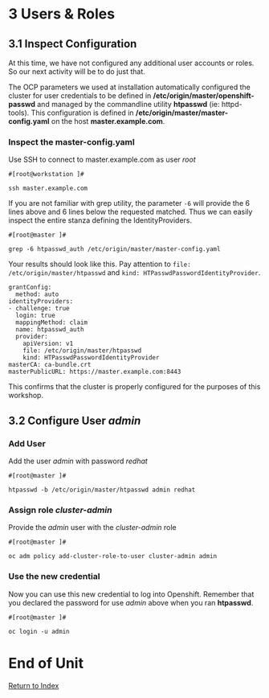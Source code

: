 # 3 Users & Roles

## 3.1 Inspect Configuration

At this time, we have not configured any additional user accounts or roles.  So our next activity will be to do just that.

The OCP parameters we used at installation automatically configured the cluster for user credentials to be defined in **/etc/origin/master/openshift-passwd** and managed  by the commandline utility **htpasswd** (ie: httpd-tools).  This configuration is defined in **/etc/origin/master/master-config.yaml** on the host **master.example.com**.

### Inspect the master-config.yaml

Use SSH to connect to master.example.com as user *root*

    #[root@workstation ]#

    ssh master.example.com

If you are not familiar with grep utility, the parameter `-6` will provide the 6 lines above and 6 lines below the requested matched.  Thus we can easily inspect the entire stanza defining the IdentityProviders. 

    #[root@master ]#

    grep -6 htpasswd_auth /etc/origin/master/master-config.yaml

Your results should look like this.  Pay attention to `file: /etc/origin/master/htpasswd` and `kind: HTPasswdPasswordIdentityProvider`.

```
grantConfig:
  method: auto
identityProviders:
- challenge: true
  login: true
  mappingMethod: claim
  name: htpasswd_auth
  provider:
    apiVersion: v1
    file: /etc/origin/master/htpasswd
    kind: HTPasswdPasswordIdentityProvider
masterCA: ca-bundle.crt
masterPublicURL: https://master.example.com:8443
```

This confirms that the cluster is properly configured for the purposes of this workshop.

## 3.2 Configure User *admin*

### Add User

Add the user *admin* with password *redhat*

    #[root@master ]#

    htpasswd -b /etc/origin/master/htpasswd admin redhat

### Assign role *cluster-admin*

Provide the *admin* user with the *cluster-admin* role

    #[root@master ]#
    
    oc adm policy add-cluster-role-to-user cluster-admin admin

### Use the new credential

Now you can use this new credential to log into Openshift.  Remember that you declared the password for use *admin* above when you ran **htpasswd**.

    #[root@master ]#

    oc login -u admin

# End of Unit

[Return to Index](https://github.com/xtophd/OCP-Workshop/tree/master/documentation "OCP-Workshop Index")

